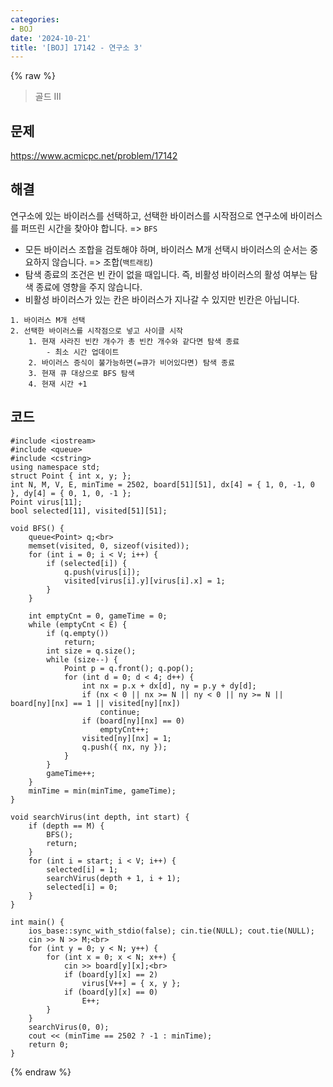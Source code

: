 ```yaml
---
categories:
- BOJ
date: '2024-10-21'
title: '[BOJ] 17142 - 연구소 3'
---
```


{% raw %}
> 골드 III<br>

## 문제
https://www.acmicpc.net/problem/17142

## 해결
연구소에 있는 바이러스를 선택하고, 선택한 바이러스를 시작점으로 연구소에 바이러스를 퍼뜨린 시간을 찾아야 합니다. => `BFS`<br>
- 모든 바이러스 조합을 검토해야 하며, 바이러스 M개 선택시 바이러스의 순서는 중요하지 않습니다. => 조합(`백트래킹`)<br>
- 탐색 종료의 조건은 빈 칸이 없을 때입니다. 즉, 비활성 바이러스의 활성 여부는 탐색 종료에 영향을 주지 않습니다.
- 비활성 바이러스가 있는 칸은 바이러스가 지나갈 수 있지만 빈칸은 아닙니다.

```
1. 바이러스 M개 선택
2. 선택한 바이러스를 시작점으로 넣고 사이클 시작
	1. 현재 사라진 빈칸 개수가 총 빈칸 개수와 같다면 탐색 종료
		- 최소 시간 업데이트
	2. 바이러스 증식이 불가능하면(=큐가 비어있다면) 탐색 종료
	3. 현재 큐 대상으로 BFS 탐색
	4. 현재 시간 +1
```

## 코드
```
#include <iostream>
#include <queue>
#include <cstring>
using namespace std;
struct Point { int x, y; };
int N, M, V, E, minTime = 2502, board[51][51], dx[4] = { 1, 0, -1, 0 }, dy[4] = { 0, 1, 0, -1 };
Point virus[11];
bool selected[11], visited[51][51];

void BFS() {
    queue<Point> q;<br>
    memset(visited, 0, sizeof(visited));
    for (int i = 0; i < V; i++) {
        if (selected[i]) {
            q.push(virus[i]);
            visited[virus[i].y][virus[i].x] = 1;
        }
    }

    int emptyCnt = 0, gameTime = 0;
    while (emptyCnt < E) {
        if (q.empty())
            return;
        int size = q.size();
        while (size--) {
            Point p = q.front(); q.pop();
            for (int d = 0; d < 4; d++) {
                int nx = p.x + dx[d], ny = p.y + dy[d];
                if (nx < 0 || nx >= N || ny < 0 || ny >= N || board[ny][nx] == 1 || visited[ny][nx])
                    continue;
                if (board[ny][nx] == 0)
                    emptyCnt++;
                visited[ny][nx] = 1;
                q.push({ nx, ny });
            }
        }
        gameTime++;
    }
    minTime = min(minTime, gameTime);
}

void searchVirus(int depth, int start) {
    if (depth == M) {
        BFS();
        return;
    }
    for (int i = start; i < V; i++) {
        selected[i] = 1;
        searchVirus(depth + 1, i + 1);
        selected[i] = 0;
    }
}

int main() {
    ios_base::sync_with_stdio(false); cin.tie(NULL); cout.tie(NULL);
    cin >> N >> M;<br>
    for (int y = 0; y < N; y++) {
        for (int x = 0; x < N; x++) {
            cin >> board[y][x];<br>
            if (board[y][x] == 2)
                virus[V++] = { x, y };
            if (board[y][x] == 0)
                E++;
        }
    }
    searchVirus(0, 0);
    cout << (minTime == 2502 ? -1 : minTime);
    return 0;
}
```
{% endraw %}